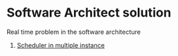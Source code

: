 # Software Architect solution

Real time problem in the software architecture 

1. [Scheduler in multiple instance](scheduler%20in%20multiple%20instance.md)

